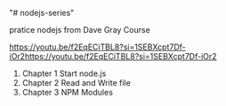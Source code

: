 "# nodejs-series" 

pratice nodejs from Dave Gray Course 

https://youtu.be/f2EqECiTBL8?si=1SEBXcpt7Df-iOr2https://youtu.be/f2EqECiTBL8?si=1SEBXcpt7Df-iOr2

1. Chapter 1 Start node.js
2. Chapter 2 Read and Write file
3. Chapter 3 NPM Modules